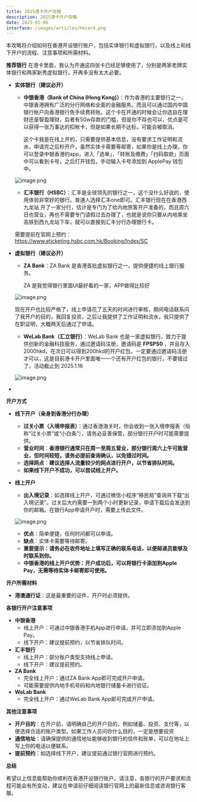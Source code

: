 ```yaml
---
title: 2025港卡开户攻略
description: 2025港卡开户攻略
date: 2025-01-06
interface: /images/articles/hkcard.png
---
```


本攻略将介绍如何在香港开设银行账户，包括实体银行和虚拟银行，以及线上和线下开户的流程、注意事项和所需材料。

**推荐银行**
在港卡里面，我认为开通这四张卡已经足够使用了，分别是两家老牌实体银行和两家新秀虚拟银行，开再多没有太大必要。
- **实体银行（建议必开）**
    - **中银香港（Bank of China (Hong Kong)）**：作为香港的主要银行之一，中银香港拥有广泛的分行网络和全面的金融服务。而且可以通过国内中国银行帐户向香港银行免手续费转账。这个卡在开通的时候会让你选自在理财还是智盈理财，后者有50w存款的门槛，但是你不存也可以，优点是可以获得一张万事达的扣帐卡，但是如果长期不达标，可能会被取消。
        
        这个卡我是在线上开的，只需要提供基本信息，没有要求工作证明和流水，申请完之后秒开户，虽然实体卡需要等邮寄，如果你是线上办理，你可以登录中银香港的app，进入「选单」，「转账及缴费」「扫码取款」页面中可以看到卡号，之后打开钱包，手动输入卡号添加到 ApplePay 钱包中。

    ![image.png](/images/works/gk/image4.png)

    - **汇丰银行（HSBC）**：汇丰是全球领先的银行之一，这个没什么好说的，使用体验非常好的银行。普通人选择汇丰one即可。汇丰银行现在在香港西九龙站
    开了一家分行，估计是专门为了给内地旅客开户准备的，而且周六日也营业，再也不需要专门请假过去办理了，也就是说你只要从内地乘坐高铁到西九龙站下车，就可以直接到汇丰分行办理银行卡。

    需要提前在官网上预约：https://www.eticketing.hsbc.com.hk/Booking/Index/SC

- **虚拟银行（建议必开）**
    - **ZA Bank**：ZA Bank 是香港首批虚拟银行之一，提供便捷的线上银行服务。
        
        ZA 是我觉得银行里面UI最好看的一家，APP做得比较好
        
    
    ![image.png](/images/works/gk/image.png)
    
    现在开户也比较严格了，线上申请花了五天的时间进行审核，期间电话联系问了我开户的目的，我回复投资，之后让我提供了工作证明和流水，我只提供了在职证明，大概两天后通过了申请。
    
    - **WeLab Bank（汇立银行）**：WeLab Bank 也是一家虚拟银行，致力于提供创新的金融科技服务，通过邀请码注册，邀请码是 **FPSPS0** ，并且存入2000hkd，在次日可以得到200hkd的开户红包，一定要通过邀请码注册才可以，这是目前港卡开户里面唯一一个还有开户红包的银行，不要错过了，活动截止到 2025.1.16
    
     ![image.png](/images/works/gk/image%201.png)
    
- 

**开户方式**

- **线下开户（亲身到香港分行办理）**
    - **过关小票（入境申报表）**：通过香港海关时，你会收到一张入境申报表（俗称“过关小票”或“小白条”），请务必妥善保管，部分银行开户时可能需要提供。
    - **营业时间**：**香港银行通常只在周一至周五营业，部分银行周六上午可能营业，但时间较短，请务必提前查询确认，以免错过时间。**
    - **选择网点**：**建议选择人流量较少的网点进行开户，以节省排队时间。**
    - **如果线下开户不成功，可以尝试线上开户。**
- **线上开户**
    - **出入境记录**：如选择线上开户，可通过微信小程序“移民局”查询并下载“出入境记录”。过关后大约需要一到两个小时更新记录，申请下载后会发送到你的邮箱。在银行App申请开户时，需要上传此文件。
    
     ![image.png](/images/works/gk/image%202.png)
    
    - **优点**：简单便捷，任何时间都可以申请。
    - **缺点**：实体卡需要等待邮寄。
    - **重要提示：请务必在收件地址上填写正确的联系电话，以便邮递员能够及时联系到你。**
    - **中银香港的线上开户优势：开户成功后，可以将银行卡添加到Apple Pay，无需等待实体卡邮寄即可使用。**

**开户所需材料**

- **港澳通行证**：这是最重要的证件，开户时必须提供。

**各银行开户注意事项**

- **中银香港**
    - 线上开户：可通过中银香港手机App进行申请，并可立即添加到Apple Pay。
    - 线下开户：建议提前预约，以节省排队时间。
- **汇丰银行**
    - 线上开户：部分账户类型支持线上申请。
    - 线下开户：建议提前预约。
- **ZA Bank**
    - 完全线上开户：通过ZA Bank App即可完成开户申请。
    - 可能需要提供内地手机号码和内地银行储蓄卡进行验证。
- **WeLab Bank**
    - 完全线上开户：通过WeLab Bank App即可完成开户申请。

**其他注意事项**

- **开户目的**：在开户前，请明确自己的开户目的，例如储蓄、投资、支付等，以便选择合适的账户类型。如果工作人员问你什么目的，一定是想要投资
- **通信地址**：请确保提供的通信地址能够收到银行的信件和账单，可以在地址上写上你的电话以便联系。
- **提前预约**：如选择线下开户，建议提前通过银行官网进行预约。

**总结**

希望以上信息能帮助你顺利在香港开设银行账户。请注意，各银行的开户要求和流程可能会有所变动，建议在申请前仔细阅读银行官网上的最新信息或咨询银行客服。